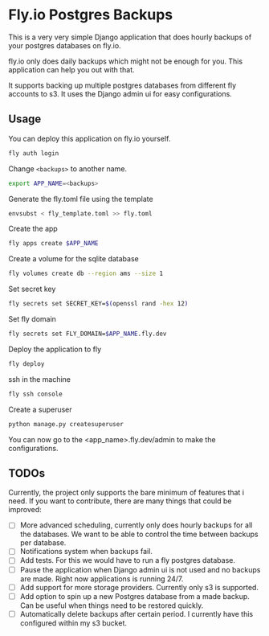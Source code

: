 # Fly.io Postgres Backups

This is a very very simple Django application that does hourly backups of your postgres databases on fly.io.

fly.io only does daily backups which might not be enough for you. This application can help you out with that.

It supports backing up multiple postgres databases from different fly accounts to s3. It uses the Django admin ui for easy configurations.

## Usage
You can deploy this application on fly.io yourself.
```bash
fly auth login
```
Change ```<backups>``` to another name.
```bash
export APP_NAME=<backups>
``` 
Generate the fly.toml file using the template
```bash
envsubst < fly_template.toml >> fly.toml
``` 
Create the app
```bash
fly apps create $APP_NAME
```
Create a volume for the sqlite database
```bash
fly volumes create db --region ams --size 1
```
Set secret key
```bash
fly secrets set SECRET_KEY=$(openssl rand -hex 12)
```
Set fly domain
```bash
fly secrets set FLY_DOMAIN=$APP_NAME.fly.dev
```
Deploy the application to fly
```bash
fly deploy
```
ssh in the machine
```bash
fly ssh console
```
Create a superuser
```bash
python manage.py createsuperuser
```

You can now go to the <app_name>.fly.dev/admin to make the configurations.


## TODOs
Currently, the project only supports the bare minimum of features that i need. If you want to contribute, there are many things that could be improved:

- [ ] More advanced scheduling, currently only does hourly backups for all the databases. We want to be able to control the time between backups per database.
- [ ] Notifications system when backups fail.
- [ ] Add tests. For this we would have to run a fly postgres database.
- [ ] Pause the application when Django admin ui is not used and no backups are made. Right now applications is running 24/7.
- [ ] Add support for more storage providers. Currently only s3 is supported.
- [ ] Add option to spin up a new Postgres database from a made backup. Can be useful when things need to be restored quickly.
- [ ] Automatically delete backups after certain period. I currently have this configured within my s3 bucket.